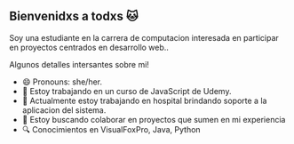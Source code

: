 ## Bienvenidxs a todxs :cat:
Soy una estudiante en la carrera de computacion interesada en participar en proyectos centrados en desarrollo web..

Algunos detalles intersantes sobre mi!
- 😄 Pronouns: she/her.
- :tada: Estoy trabajando en un curso de JavaScript de Udemy.
- :office: Actualmente estoy trabajando en hospital brindando soporte a la aplicacion del sistema.
- 👯 Estoy buscando colaborar en proyectos que sumen en mi experiencia
- :mag: Conocimientos en VisualFoxPro, Java, Python



<!--
**melanieeleon/melanieeleon** is a ✨ _special_ ✨ repository because its `README.md` (this file) appears on your GitHub profile.

Here are some ideas to get you started:

- 🔭 I’m currently working on ...
- 🌱 I’m currently learning ...
- 👯 I’m looking to collaborate on ...
- 🤔 I’m looking for help with ...
- 💬 Ask me about ...
- 📫 How to reach me: ...
- 😄 Pronouns: ...
- ⚡ Fun fact: ...
-->
